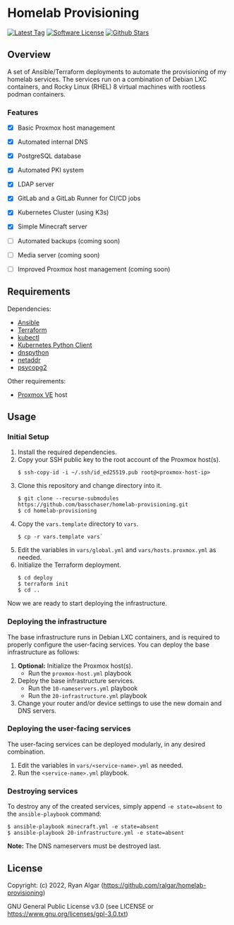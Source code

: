 # Homelab Provisioning
[![Latest Tag](https://img.shields.io/github/v/tag/ralgar/homelab-provisioning?style=for-the-badge&logo=semver&logoColor=white)](https://github.com/ralgar/homelab-provisioning/tags)
[![Software License](https://img.shields.io/github/license/ralgar/homelab-provisioning?style=for-the-badge&logo=gnu&logoColor=white)](https://www.gnu.org/licenses/gpl-3.0.html)
[![Github Stars](https://img.shields.io/github/stars/ralgar/homelab-provisioning?style=for-the-badge&logo=github&logoColor=white&color=gold)](https://github.com/ralgar/homelab-provisioning)


## Overview
A set of Ansible/Terraform deployments to automate the provisioning of my homelab services. The services run on a combination of Debian LXC containers, and Rocky Linux (RHEL) 8 virtual machines with rootless podman containers.

### Features
- [x] Basic Proxmox host management
- [x] Automated internal DNS
- [x] PostgreSQL database
- [x] Automated PKI system
- [x] LDAP server
- [x] GitLab and a GitLab Runner for CI/CD jobs
- [x] Kubernetes Cluster (using K3s)
- [x] Simple Minecraft server
- [ ] Automated backups (coming soon)
- [ ] Media server (coming soon)
- [ ] Improved Proxmox host management (coming soon)


## Requirements
Dependencies:
- [Ansible](https://www.ansible.com/)
- [Terraform](https://www.terraform.io/)
- [kubectl](https://kubernetes.io/docs/reference/kubectl/)
- [Kubernetes Python Client](https://github.com/kubernetes-client/python/)
- [dnspython](https://github.com/rthalley/dnspython/)
- [netaddr](https://github.com/netaddr/netaddr)
- [psycopg2](https://github.com/psycopg/psycopg2)

Other requirements:
- [Proxmox VE](https://www.proxmox.com/) host


## Usage

### Initial Setup
1. Install the required dependencies.
2. Copy your SSH public key to the root account of the Proxmox host(s).
   ```
   $ ssh-copy-id -i ~/.ssh/id_ed25519.pub root@<proxmox-host-ip>
   ```
3. Clone this repository and change directory into it.
   ```
   $ git clone --recurse-submodules https://github.com/basschaser/homelab-provisioning.git
   $ cd homelab-provisioning
   ```
4. Copy the `vars.template` directory to `vars`.
   ```
   $ cp -r vars.template vars`
   ```
5. Edit the variables in `vars/global.yml` and `vars/hosts.proxmox.yml` as needed.
6. Initialize the Terraform deployment.
   ```
   $ cd deploy
   $ terraform init
   $ cd ..
   ```

Now we are ready to start deploying the infrastructure.

### Deploying the infrastructure
The base infrastructure runs in Debian LXC containers, and is required to properly configure the user-facing services. You can deploy the base infrastructure as follows:
1. **Optional:** Initialize the Proxmox host(s).
   * Run the `proxmox-host.yml` playbook
2. Deploy the base infrastructure services.
   * Run the `10-nameservers.yml` playbook
   * Run the `20-infrastructure.yml` playbook
3. Change your router and/or device settings to use the new domain and DNS servers.

### Deploying the user-facing services
The user-facing services can be deployed modularly, in any desired combination.

1. Edit the variables in `vars/<service-name>.yml` as needed.
2. Run the `<service-name>.yml` playbook.

### Destroying services
To destroy any of the created services, simply append `-e state=absent` to the `ansible-playbook` command:
```
$ ansible-playbook minecraft.yml -e state=absent
$ ansible-playbook 20-infrastructure.yml -e state=absent
```

**Note:** The DNS nameservers must be destroyed last.


<!-- License -->
## License

Copyright: (c) 2022, Ryan Algar (https://github.com/ralgar/homelab-provisioning)

GNU General Public License v3.0 (see LICENSE or https://www.gnu.org/licenses/gpl-3.0.txt)
